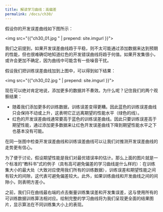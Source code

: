 ```yaml
---
title: 解读学习曲线：高偏差
permalink: /docs/ch30/
---
```


假设你的开发误差曲线如下图所示：

<img src="{{"ch30_01.jpg " | prepend: site.imgurl }}">

我们之前提到，如果开发误差曲线趋于平稳，则不太可能通过添加数据来达到预期的性能，但也很难确切地知道红色的开发错误曲线将趋于何值。如果开发集很小，或许会更加不确定，因为曲线中可能含有一些噪音干扰。

假设我们把训练误差曲线加到上图中，可以得到如下结果： 

<img src="{{"ch30_02.jpg " | prepend: site.imgurl }}">

现在可以绝对肯定地说，添加更多的数据并不奏效。为什么呢？记住我们的两个观察结果：

- 随着我们添加更多的训练数据，训练误差变得更糟。因此蓝色的训练误差曲线只会保持不动或上升，这表明它正远离期望的性能水平（绿色的线）。
- 红色的开发误差曲线通常要高于蓝色的训练误差曲线。因此只要训练误差高于期望性能，通过添加更多数据来让红色开发误差曲线下降到期望性能水平之下也基本没有可能。

在同一张图中检查开发误差曲线和训练误差曲线可以让我们对推测开发误差曲线的走势更有信心。

为了便于讨论，假设期望性能是我们对最优错误率的估计。那么上面的图片就是一个标准的“教科书”式的例子（具有高可避免偏差的学习曲线是什么样的）：在训练集大小的最大处（大致对应使用我们所有的训练数据），训练误差和期望性能之间有较大的间隙，这代表可避免偏差较大。此外，如果训练曲线和开发曲线之间的间隙小，则表明方差小。

之前，我们只在曲线最右端的点去衡量训练集误差和开发集误差，这与使用所有的可训练数据训练算法相对应。绘制完整的学习曲线将为我们呈现更全面的结果图片，显示算法在不同训练集大小上的表现。
